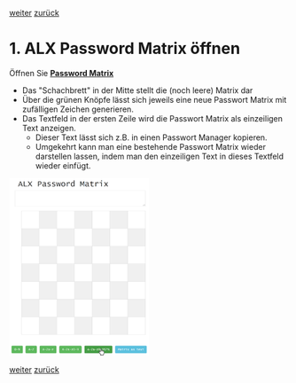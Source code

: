 <a class="nav-button pull-right" href="../PasswordMatrix_3_de">weiter</a>
<a class="nav-button pull-left" href="../PasswordMatrix_1_de">zurück</a>
<br>

# 1. ALX Password Matrix öffnen

Öffnen Sie <a target="_blank" class="button" href="../../PasswordMatrix.htm"><b>Password Matrix</b></a>

- Das "Schachbrett" in der Mitte stellt die (noch leere) Matrix dar
- Über die grünen Knöpfe lässt sich jeweils eine neue Passwort Matrix mit zufälligen Zeichen generieren.
- Das Textfeld in der ersten Zeile wird die Passwort Matrix als einzeiligen Text anzeigen.
    - Dieser Text lässt sich z.B. in einen Passwort Manager kopieren.
    - Umgekehrt kann man eine bestehende Passwort Matrix wieder darstellen lassen, indem man den einzeiligen Text in dieses Textfeld wieder einfügt.

<img class="shadow" src="../images/passwordMatrix02.PNG" width="50%">

<a class="nav-button pull-right" href="../PasswordMatrix_3_de">weiter</a>
<a class="nav-button pull-left" href="../PasswordMatrix_1_de">zurück</a>
<br>
